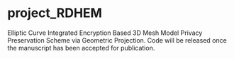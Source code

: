 # project_RDHEM
Elliptic Curve Integrated Encryption Based 3D Mesh Model Privacy Preservation Scheme via Geometric Projection.
Code will be released once the manuscript has been accepted for publication.
